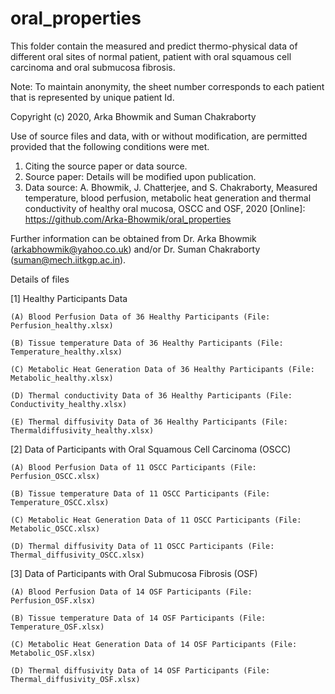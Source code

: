 # oral_properties
This folder contain the measured and predict thermo-physical data of different oral sites of normal patient, patient with oral squamous cell carcinoma and oral submucosa fibrosis.

Note: To maintain anonymity, the sheet number corresponds to each patient that is represented by unique patient Id.

Copyright (c) 2020, Arka Bhowmik and Suman Chakraborty

Use of source files and data, with or without modification, are permitted provided that the following conditions were met.

1. Citing the source paper or data source.
2. Source paper: Details will be modified upon publication.
3. Data source: A. Bhowmik, J. Chatterjee, and S. Chakraborty, Measured temperature, blood perfusion, metabolic heat generation and thermal conductivity of healthy oral mucosa, OSCC and OSF, 2020 [Online]: https://github.com/Arka-Bhowmik/oral_properties

Further information can be obtained from Dr. Arka Bhowmik (arkabhowmik@yahoo.co.uk) and/or Dr. Suman Chakraborty (suman@mech.iitkgp.ac.in).


Details of files

[1] Healthy Participants Data

    (A) Blood Perfusion Data of 36 Healthy Participants (File: Perfusion_healthy.xlsx)

    (B) Tissue temperature Data of 36 Healthy Participants (File: Temperature_healthy.xlsx)

    (C) Metabolic Heat Generation Data of 36 Healthy Participants (File: Metabolic_healthy.xlsx)

    (D) Thermal conductivity Data of 36 Healthy Participants (File: Conductivity_healthy.xlsx)
    
    (E) Thermal diffusivity Data of 36 Healthy Participants (File: Thermaldiffusivity_healthy.xlsx)

[2] Data of Participants with Oral Squamous Cell Carcinoma (OSCC)

    (A) Blood Perfusion Data of 11 OSCC Participants (File: Perfusion_OSCC.xlsx)

    (B) Tissue temperature Data of 11 OSCC Participants (File: Temperature_OSCC.xlsx)

    (C) Metabolic Heat Generation Data of 11 OSCC Participants (File: Metabolic_OSCC.xlsx)

    (D) Thermal diffusivity Data of 11 OSCC Participants (File: Thermal_diffusivity_OSCC.xlsx)
    
[3] Data of Participants with Oral Submucosa Fibrosis (OSF)

    (A) Blood Perfusion Data of 14 OSF Participants (File: Perfusion_OSF.xlsx)

    (B) Tissue temperature Data of 14 OSF Participants (File: Temperature_OSF.xlsx)

    (C) Metabolic Heat Generation Data of 14 OSF Participants (File: Metabolic_OSF.xlsx)

    (D) Thermal diffusivity Data of 14 OSF Participants (File: Thermal_diffusivity_OSF.xlsx)
